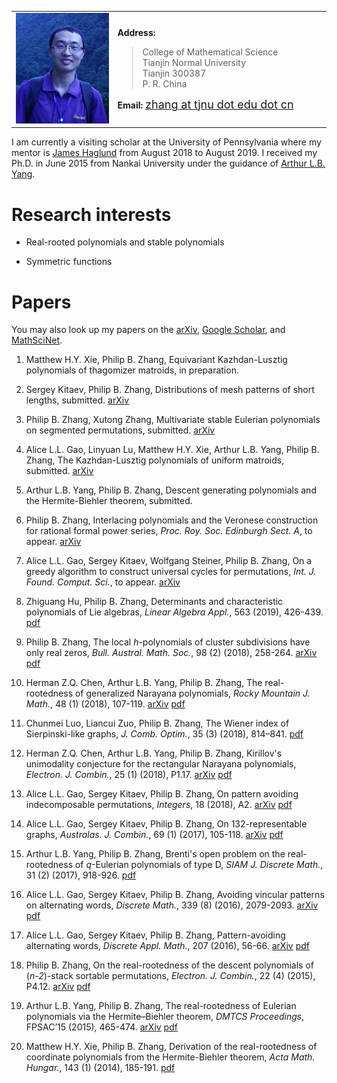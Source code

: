 <!---  <head>   -->
<!--- <title>Philip B. Zhang's Homepage</title> -->
<!---  </head> -->

	
<!---  # Philip B. Zhang （张彪) . -->





<table width="80%">
  <tbody><tr>
	<td width="20%">
	    <img border="0" alt="" src="pic.jpg" width="180" ></td>
<td width="42%">
	<p><b>Address:</b> </p>
	<blockquote>
	    College of Mathematical Science<br>
	    Tianjin Normal University<br>
	    Tianjin  300387<br>
 	    P. R. China<br>
	</blockquote>
	<p><b>Email: </b>  <a href="mailto:zhang@tjnu.edu.cn"> <font size="4"> zhang at tjnu dot edu dot cn </font> </a> </p>
      </td>
  </tr></tbody></table>

<!---  <img width="160"  src="content/pic.jpg"> -->
<!--- - **Address:** College of Mathematical Science, Tianjin Normal University, Tianjin  300387, P. R. China  -->
<!---  - **Email:** [zhang at tjnu dot edu dot cn](mailto:zhang@tjnu.edu.cn) -->

<!--- I am an instructor at the Tianjin Normal University. -->

I am currently a visiting scholar at the University of Pennsylvania where my mentor is [James Haglund](https://www.math.upenn.edu/~jhaglund/) from August 2018 to August 2019.  I received my Ph.D. in June 2015 from Nankai University under the guidance of [Arthur L.B. Yang](http://www.combinatorics.net.cn/homepage/yang/). 

# Research interests

 - Real-rooted polynomials and stable polynomials

 - Symmetric functions
 
 
<!--- I work on the field of combinatorial polynomials with only real zeros.  -->

<!--- I am also interested in combinatorial problems connected with other areas such as symmetric functions and representation theory. -->


# Papers

You may also look up my papers on the [arXiv](https://arxiv.org/find/grp_math/1/au:+Zhang_Philip_B/0/1/0/all/0/1), [Google Scholar](https://scholar.google.com/citations?user=E0RFmmMAAAAJ&hl=en), and [MathSciNet](http://www.ams.org/mathscinet/search/publications.html?pg1=INDI&s1=1066440).


1. Matthew H.Y. Xie, Philip B. Zhang, Equivariant Kazhdan-Lusztig  polynomials of thagomizer matroids, in preparation.

1. Sergey Kitaev, Philip B. Zhang, Distributions of mesh patterns of short lengths, submitted.  [arXiv](https://arxiv.org/abs/1811.07679)

1. Philip B. Zhang, Xutong Zhang, Multivariate stable Eulerian polynomials on segmented permutations, submitted. [arXiv](https://arxiv.org/abs/1807.00984)

1. Alice L.L. Gao, Linyuan Lu, Matthew H.Y. Xie, Arthur L.B. Yang, Philip B. Zhang, The Kazhdan-Lusztig polynomials of uniform matroids, submitted. [arXiv](https://arxiv.org/abs/1806.10852)

1. Arthur L.B. Yang, Philip B. Zhang, Descent generating polynomials and the Hermite-Biehler theorem, submitted.

1. Philip B. Zhang, Interlacing polynomials and the Veronese construction for rational formal power series, _Proc. Roy. Soc. Edinburgh Sect. A_, to appear. [arXiv](https://arxiv.org/abs/1806.08165)

1. Alice L.L. Gao, Sergey Kitaev, Wolfgang Steiner, Philip B. Zhang, On a greedy algorithm to construct universal cycles for permutations, _Int. J. Found. Comput. Sci._, to appear. [arXiv](https://arxiv.org/abs/1711.10820)

1. Zhiguang Hu, Philip B. Zhang, Determinants and characteristic polynomials of Lie algebras, _Linear Algebra Appl._,  563 (2019), 426-439.  [pdf](content/papers/2019/2019LAA.pdf)

1. Philip B. Zhang, The local _h_-polynomials of cluster subdivisions have only real zeros, _Bull. Austral. Math. Soc._, 98 (2) (2018),  258-264. [arXiv](https://arxiv.org/abs/1605.04780)  [pdf](content/papers/2018/2018bams.pdf) 

1. Herman Z.Q. Chen, Arthur L.B. Yang, Philip B. Zhang, The real-rootedness of generalized Narayana polynomials, _Rocky Mountain J. Math._, 48 (1)  (2018), 107-119.   [arXiv](https://arxiv.org/abs/1602.00521)   [pdf](content/papers/2018/2018rmj.pdf)  

1. Chunmei Luo, Liancui Zuo, Philip B. Zhang, The Wiener index of Sierpinski-like graphs, _J. Comb. Optim._, 35 (3) (2018), 814–841.  [pdf](content/papers/2018/2018jco.pdf)

1. Herman Z.Q. Chen, Arthur L.B. Yang, Philip B. Zhang, Kirillov's unimodality conjecture for the rectangular Narayana polynomials, _Electron. J. Combin._, 25 (1) (2018), P1.17.   [arXiv](https://arxiv.org/abs/1601.05863)   [pdf](content/papers/2018/2018ejc.pdf)

1. Alice L.L. Gao, Sergey Kitaev, Philip B. Zhang, On pattern avoiding indecomposable permutations, _Integers_, 18 (2018), A2. [arXiv](https://arxiv.org/abs/1605.05490)  [pdf](content/papers/2018/2018integers.pdf)  

1. Alice L.L. Gao, Sergey Kitaev, Philip B. Zhang, On 132-representable graphs, _Australas. J. Combin._, 69 (1) (2017), 105-118.   [arXiv](https://arxiv.org/abs/1602.08965)  [pdf](content/papers/2017/2017ajc.pdf) 

1. Arthur L.B. Yang, Philip B. Zhang, Brenti's open problem on the real-rootedness of _q_-Eulerian polynomials of type D, _SIAM J. Discrete Math._, 31 (2) (2017), 918-926. [pdf](content/papers/2017/2017siamdm.pdf)

1. Alice L.L. Gao, Sergey Kitaev, Philip B. Zhang, Avoiding vincular patterns on alternating words, _Discrete Math._, 339 (8) (2016), 2079-2093.   [arXiv](https://arxiv.org/abs/1507.06154) [pdf](content/papers/2016/2016dm.pdf)

1. Alice L.L. Gao, Sergey Kitaev, Philip B. Zhang, Pattern-avoiding alternating words, _Discrete Appl. Math._, 207 (2016), 56-66.  [arXiv](https://arxiv.org/abs/1505.04078) [pdf](content/papers/2016/2016dam.pdf)

1. Philip B. Zhang, On the real-rootedness of the descent polynomials of (_n-2_)-stack sortable permutations, _Electron. J. Combin._, 22 (4) (2015), P4.12.   [arXiv](https://arxiv.org/abs/1408.4235)   [pdf](content/papers/2015/2015ejc.pdf) 

1. Arthur L.B. Yang, Philip B. Zhang, The real-rootedness of Eulerian polynomials via the Hermite–Biehler theorem, _DMTCS Proceedings_, FPSAC’15 (2015), 465-474. [arXiv](https://arxiv.org/abs/1501.05824)  [pdf](content/papers/2015/2015fpsac.pdf)  

1. Matthew H.Y. Xie, Philip B. Zhang, Derivation of the real-rootedness of coordinate polynomials from the Hermite-Biehler theorem, _Acta Math. Hungar._, 143 (1) (2014), 185-191.  [pdf](content/papers/2014/2014amh.pdf)


